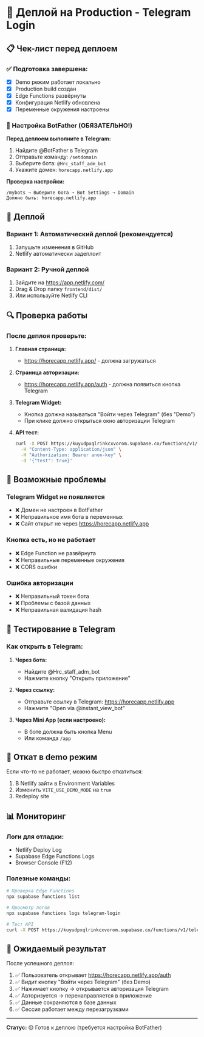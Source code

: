 # 🚀 Деплой на Production - Telegram Login

## 📋 Чек-лист перед деплоем

### ✅ Подготовка завершена:
- [x] Demo режим работает локально
- [x] Production build создан
- [x] Edge Functions развёрнуты
- [x] Конфигурация Netlify обновлена
- [x] Переменные окружения настроены

### 🤖 Настройка BotFather (ОБЯЗАТЕЛЬНО!)

**Перед деплоем выполните в Telegram:**

1. Найдите @BotFather в Telegram
2. Отправьте команду: `/setdomain`
3. Выберите бота: `@Hrc_staff_adm_bot`
4. Укажите домен: `horecapp.netlify.app`

**Проверка настройки:**
```
/mybots → Выберите бота → Bot Settings → Domain
Должно быть: horecapp.netlify.app
```

## 🚀 Деплой

### Вариант 1: Автоматический деплой (рекомендуется)
1. Запушьте изменения в GitHub
2. Netlify автоматически задеплоит

### Вариант 2: Ручной деплой
1. Зайдите на https://app.netlify.com/
2. Drag & Drop папку `frontend/dist/`
3. Или используйте Netlify CLI

## 🔍 Проверка работы

### После деплоя проверьте:

1. **Главная страница:**
   - https://horecapp.netlify.app/ - должна загружаться

2. **Страница авторизации:**
   - https://horecapp.netlify.app/auth - должна появиться кнопка Telegram

3. **Telegram Widget:**
   - Кнопка должна называться "Войти через Telegram" (без "Demo")
   - При клике должно открыться окно авторизации Telegram

4. **API тест:**
   ```bash
   curl -X POST https://kuyudpxqlrinkcxvorom.supabase.co/functions/v1/telegram-login \
     -H "Content-Type: application/json" \
     -H "Authorization: Bearer anon-key" \
     -d '{"test": true}'
   ```

## 🐛 Возможные проблемы

### Telegram Widget не появляется
- ❌ Домен не настроен в BotFather
- ❌ Неправильное имя бота в переменных
- ❌ Сайт открыт не через https://horecapp.netlify.app

### Кнопка есть, но не работает  
- ❌ Edge Function не развёрнута
- ❌ Неправильные переменные окружения
- ❌ CORS ошибки

### Ошибка авторизации
- ❌ Неправильный токен бота
- ❌ Проблемы с базой данных
- ❌ Неправильная валидация hash

## 📱 Тестирование в Telegram

### Как открыть в Telegram:
1. **Через бота:**
   - Найдите @Hrc_staff_adm_bot
   - Нажмите кнопку "Открыть приложение"

2. **Через ссылку:**
   - Отправьте ссылку в Telegram: https://horecapp.netlify.app
   - Нажмите "Open via @instant_view_bot"

3. **Через Mini App (если настроено):**
   - В боте должна быть кнопка Menu
   - Или команда `/app`

## 🔧 Откат в demo режим

Если что-то не работает, можно быстро откатиться:

1. В Netlify зайти в Environment Variables
2. Изменить `VITE_USE_DEMO_MODE` на `true`
3. Redeploy site

## 📊 Мониторинг

### Логи для отладки:
- Netlify Deploy Log
- Supabase Edge Functions Logs
- Browser Console (F12)

### Полезные команды:
```bash
# Проверка Edge Functions
npx supabase functions list

# Просмотр логов
npx supabase functions logs telegram-login

# Тест API
curl -X POST https://kuyudpxqlrinkcxvorom.supabase.co/functions/v1/telegram-login
```

## 🎯 Ожидаемый результат

После успешного деплоя:

1. ✅ Пользователь открывает https://horecapp.netlify.app/auth
2. ✅ Видит кнопку "Войти через Telegram" (без Demo)
3. ✅ Нажимает кнопку → открывается авторизация Telegram
4. ✅ Авторизуется → перенаправляется в приложение
5. ✅ Данные сохраняются в базе данных
6. ✅ Сессия работает между перезагрузками

---

**Статус:** 🟡 Готов к деплою (требуется настройка BotFather)
